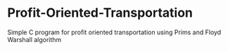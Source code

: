 # Profit-Oriented-Transportation
Simple C program for profit oriented transportation using Prims and Floyd Warshall algorithm
